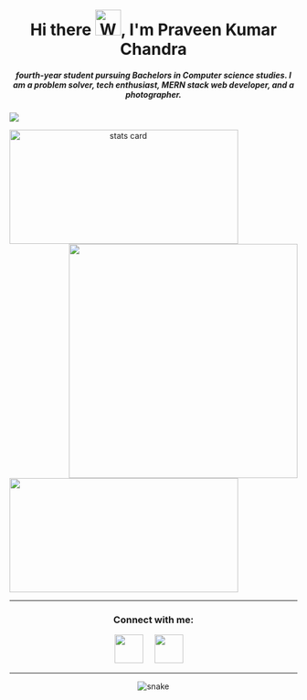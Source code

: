 <h1 align="center">Hi there <img src="https://raw.githubusercontent.com/nixin72/nixin72/master/wave.gif" 
         alt="Waving hand animated gif"
         height="45"
         width="45" />, I'm Praveen Kumar Chandra</h1>
<h5 align="center">
fourth-year student pursuing Bachelors in Computer science studies. I am a problem solver, tech enthusiast, MERN stack web developer, and a photographer.
</h5>
<p align="left"> <img src="https://komarev.com/ghpvc/?username=praveenchandra01&label=Profile%20views&color=0e75b6&style=flat" /> </p>

<p>
<a align= "center" href="https://github.com/praveenchandra01">
<img alt= "stats card" height="200px" width="400" src="https://github-readme-streak-stats.herokuapp.com/?user=praveenchandra01&theme=radical">
<img align="right" height="410" width="400" src=https://cdn.dribbble.com/users/195172/screenshots/6578919/image.png /> 
</a>
</p>
<img height="200px" width="400" src="https://github-readme-stats.vercel.app/api?username=praveenchandra01&count_private=true&theme=radical&show_icons=true" />

<br>
<hr>

<h3 align="center">Connect with me:</h3>
<p align="center">
<a href="https://twitter.com/praveenchandr01" target="_blank"><img src="https://cdn-icons.flaticon.com/png/512/2335/premium/2335289.png?token=exp=1641607961~hmac=4e4066a9d3dfc8e795d8aedeb0aeda49" height="50" width="50" /></a> &nbsp;&nbsp;&nbsp;
<a href="https://www.linkedin.com/in/praveenchandra01/" target="_blank"><img src="https://cdn-icons-png.flaticon.com/512/408/408703.png" height="50" width="50" /></a>&nbsp;&nbsp;&nbsp;&nbsp;
</p>

<hr>

<p align="center">
  <img src="https://github.com/ishikkkkaaaa/ishikkkkaaaa/raw/output/github-contribution-grid-snake.svg" alt="snake"></center>
</p>
